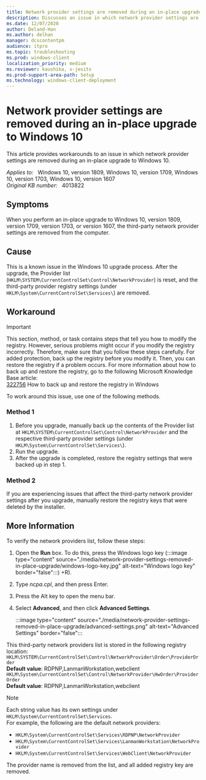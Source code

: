 ```yaml
---
title: Network provider settings are removed during an in-place upgrade to Windows 10
description: Discusses an issue in which network provider settings are removed during an in-place upgrade to Windows 10. Provides workarounds.
ms.date: 12/07/2020
author: Deland-Han
ms.author: delhan 
manager: dcscontentpm
audience: itpro
ms.topic: troubleshooting
ms.prod: windows-client
localization_priority: medium
ms.reviewer: kaushika, v-jesits
ms.prod-support-area-path: Setup
ms.technology: windows-client-deployment
---
```

# Network provider settings are removed during an in-place upgrade to Windows 10

This article provides workarounds to an issue in which network provider settings are removed during an in-place upgrade to Windows 10.

_Applies to:_ &nbsp; Windows 10, version 1809, Windows 10, version 1709, Windows 10, version 1703, Windows 10, version 1607  
_Original KB number:_ &nbsp; 4013822

## Symptoms

When you perform an in-place upgrade to Windows 10, version 1809, version 1709, version 1703, or version 1607, the third-party network provider settings are removed from the computer.

## Cause

This is a known issue in the Windows 10 upgrade process. After the upgrade, the Provider list (`HKLM\SYSTEM\CurrentControlSet\Control\NetworkProvider`) is reset, and the third-party provider registry settings (under `HKLM\System\CurrentControlSet\Services\`) are removed.

## Workaround

> [!IMPORTANT]
> This section, method, or task contains steps that tell you how to modify the registry. However, serious problems might occur if you modify the registry incorrectly. Therefore, make sure that you follow these steps carefully. For added protection, back up the registry before you modify it. Then, you can restore the registry if a problem occurs. For more information about how to back up and restore the registry, go to the following Microsoft Knowledge Base article:  
[322756](https://support.microsoft.com/help/322756) How to back up and restore the registry in Windows

To work around this issue, use one of the following methods.

### Method 1

1. Before you upgrade, manually back up the contents of the Provider list at `HKLM\SYSTEM\CurrentControlSet\Control\NetworkProvider` and the respective third-party provider settings (under `HKLM\System\CurrentControlSet\Services\`).
2. Run the upgrade.
3. After the upgrade is completed, restore the registry settings that were backed up in step 1.

### Method 2

If you are experiencing issues that affect the third-party network provider settings after you upgrade, manually restore the registry keys that were deleted by the installer.

## More Information

To verify the network providers list, follow these steps:

1. Open the **Run** box. To do this, press the Windows logo key (:::image type="content" source="./media/network-provider-settings-removed-in-place-upgrade/windows-logo-key.jpg" alt-text="Windows logo key" border="false":::)
+R).
2. Type *ncpa.cpl*, and then press Enter.
3. Press the Alt key to open the menu bar.
4. Select **Advanced**, and then click **Advanced Settings**.

    :::image type="content" source="./media/network-provider-settings-removed-in-place-upgrade/advanced-settings.png" alt-text="Advanced Settings" border="false":::

This third-party network providers list is stored in the following registry location:  
`HKLM\SYSTEM\CurrentControlSet\Control\NetworkProvider\Order\ProviderOrder`  
**Default value**: RDPNP,LanmanWorkstation,webclient  
`HKLM\System\CurrentControlSet\Control\NetworkProvider\HwOrder\ProviderOrder`  
**Default value**: RDPNP,LanmanWorkstation,webclient
> [!Note]
> Each string value has its own settings under `HKLM\System\CurrentControlSet\Services`.  
For example, the following are the default network providers:
>
> - `HKLM\System\CurrentControlSet\Services\RDPNP\NetworkProvider`
> - `HKLM\System\CurrentControlSet\Services\LanmanWorkstation\NetworkProvider`
> - `HKLM\System\CurrentControlSet\Services\WebClient\NetworkProvider`
>
> The provider name is removed from the list, and all added registry key are removed.
